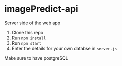 # imagePredict-api

Server side of the web app


1. Clone this repo
2. Run `npm install`
3. Run `npm start`
4. Enter the details for your own databse in `server.js`

Make sure to have postgreSQL
